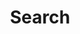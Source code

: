 ---
title: "Search" # in any language you want
layout: "search" # is necessary
# url: "/search"
# description: "Description for Search"
summary: "search"
placeholder: "Text to search"
---